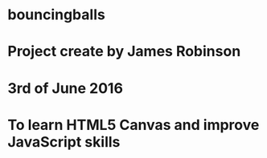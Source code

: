 # bouncingballs

# Project create by James Robinson
# 3rd of June 2016
# To learn HTML5 Canvas and improve JavaScript skills